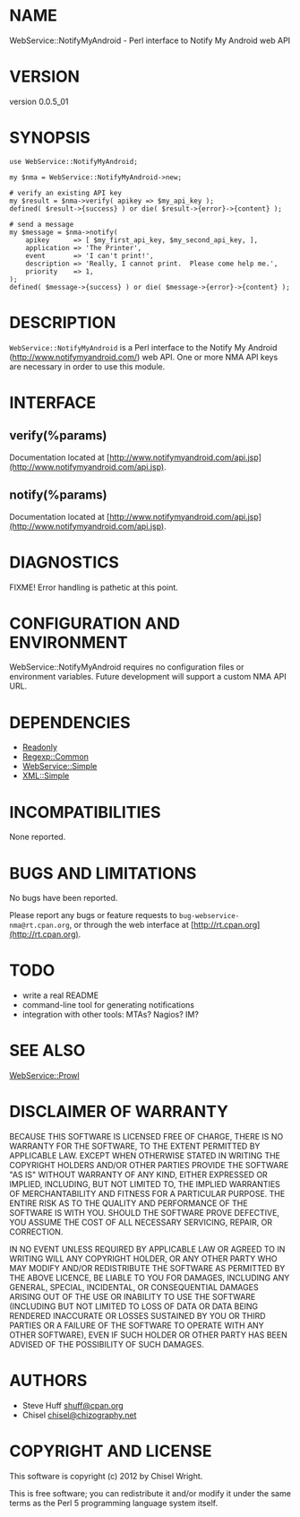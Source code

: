 # NAME

WebService::NotifyMyAndroid - Perl interface to Notify My Android web API

# VERSION

version 0.0.5\_01

# SYNOPSIS

    use WebService::NotifyMyAndroid;

    my $nma = WebService::NotifyMyAndroid->new;

    # verify an existing API key
    my $result = $nma->verify( apikey => $my_api_key );
    defined( $result->{success} ) or die( $result->{error}->{content} );

    # send a message
    my $message = $nma->notify(
        apikey      => [ $my_first_api_key, $my_second_api_key, ],
        application => 'The Printer',
        event       => 'I can't print!',
        description => 'Really, I cannot print.  Please come help me.',
        priority    => 1,
    );
    defined( $message->{success} ) or die( $message->{error}->{content} );

# DESCRIPTION

`WebService::NotifyMyAndroid` is a Perl interface to the Notify My Android (http://www.notifymyandroid.com/) web API.  One or more NMA API keys are necessary in order to use this module.

# INTERFACE 

## verify(%params)

Documentation located at [http://www.notifymyandroid.com/api.jsp](http://www.notifymyandroid.com/api.jsp).

## notify(%params)

Documentation located at [http://www.notifymyandroid.com/api.jsp](http://www.notifymyandroid.com/api.jsp).

# DIAGNOSTICS

FIXME!  Error handling is pathetic at this point.

# CONFIGURATION AND ENVIRONMENT

WebService::NotifyMyAndroid requires no configuration files or environment variables.  Future development will support a custom NMA API URL.

# DEPENDENCIES

- [Readonly](http://search.cpan.org/perldoc?Readonly)
- [Regexp::Common](http://search.cpan.org/perldoc?Regexp::Common)
- [WebService::Simple](http://search.cpan.org/perldoc?WebService::Simple)
- [XML::Simple](http://search.cpan.org/perldoc?XML::Simple)

# INCOMPATIBILITIES

None reported.

# BUGS AND LIMITATIONS

No bugs have been reported.

Please report any bugs or feature requests to
`bug-webservice-nma@rt.cpan.org`, or through the web interface at
[http://rt.cpan.org](http://rt.cpan.org).

# TODO

- write a real README
- command-line tool for generating notifications
- integration with other tools: MTAs? Nagios? IM?

# SEE ALSO

[WebService::Prowl](http://search.cpan.org/perldoc?WebService::Prowl)

# DISCLAIMER OF WARRANTY

BECAUSE THIS SOFTWARE IS LICENSED FREE OF CHARGE, THERE IS NO WARRANTY
FOR THE SOFTWARE, TO THE EXTENT PERMITTED BY APPLICABLE LAW. EXCEPT WHEN
OTHERWISE STATED IN WRITING THE COPYRIGHT HOLDERS AND/OR OTHER PARTIES
PROVIDE THE SOFTWARE "AS IS" WITHOUT WARRANTY OF ANY KIND, EITHER
EXPRESSED OR IMPLIED, INCLUDING, BUT NOT LIMITED TO, THE IMPLIED
WARRANTIES OF MERCHANTABILITY AND FITNESS FOR A PARTICULAR PURPOSE. THE
ENTIRE RISK AS TO THE QUALITY AND PERFORMANCE OF THE SOFTWARE IS WITH
YOU. SHOULD THE SOFTWARE PROVE DEFECTIVE, YOU ASSUME THE COST OF ALL
NECESSARY SERVICING, REPAIR, OR CORRECTION.

IN NO EVENT UNLESS REQUIRED BY APPLICABLE LAW OR AGREED TO IN WRITING
WILL ANY COPYRIGHT HOLDER, OR ANY OTHER PARTY WHO MAY MODIFY AND/OR
REDISTRIBUTE THE SOFTWARE AS PERMITTED BY THE ABOVE LICENCE, BE
LIABLE TO YOU FOR DAMAGES, INCLUDING ANY GENERAL, SPECIAL, INCIDENTAL,
OR CONSEQUENTIAL DAMAGES ARISING OUT OF THE USE OR INABILITY TO USE
THE SOFTWARE (INCLUDING BUT NOT LIMITED TO LOSS OF DATA OR DATA BEING
RENDERED INACCURATE OR LOSSES SUSTAINED BY YOU OR THIRD PARTIES OR A
FAILURE OF THE SOFTWARE TO OPERATE WITH ANY OTHER SOFTWARE), EVEN IF
SUCH HOLDER OR OTHER PARTY HAS BEEN ADVISED OF THE POSSIBILITY OF
SUCH DAMAGES.

# AUTHORS

- Steve Huff <shuff@cpan.org>
- Chisel <chisel@chizography.net>

# COPYRIGHT AND LICENSE

This software is copyright (c) 2012 by Chisel Wright.

This is free software; you can redistribute it and/or modify it under
the same terms as the Perl 5 programming language system itself.
